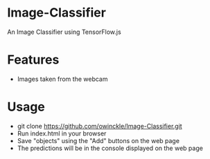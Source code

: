 # Image-Classifier
An Image Classifier using TensorFlow.js

# Features
- Images taken from the webcam

# Usage
- git clone https://github.com/owinckle/Image-Classifier.git
- Run index.html in your browser
- Save "objects" using the "Add" buttons on the web page
- The predictions will be in the console displayed on the web page
